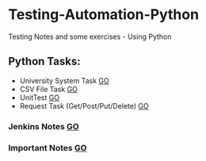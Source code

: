 # Testing-Automation-Python

Testing Notes and some exercises - Using Python

## Python Tasks:

- University System Task [GO](https://github.com/HopeMashal/Testing-Automation-Python/tree/master/PythonBasics/UniversitySystemTask)
- CSV File Task [GO](https://github.com/HopeMashal/Testing-Automation-Python/tree/master/PythonBasics/CSVTask)
- UnitTest [GO](https://github.com/HopeMashal/Testing-Automation-Python/tree/master/UnitTest)
- Request Task (Get/Post/Put/Delete) [GO](https://github.com/HopeMashal/Testing-Automation-Python/tree/master/RequestTest)

### Jenkins Notes [GO](https://github.com/HopeMashal/Testing-Automation-Python/blob/master/jenkins.docx)

### Important Notes [GO](https://github.com/HopeMashal/Testing-Automation-Python/blob/master/ImportantNotes.txt)
